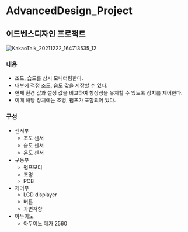 # AdvancedDesign_Project
## 어드벤스디자인 프로잭트
![KakaoTalk_20211222_164713535_12](https://github.com/dntks1942/AdvancedDesign_Project/assets/80496511/6edc60ff-4dfb-4299-a532-67688bbe54b6)
### 내용
- 조도, 습도를 상시 모니터링한다.
- 내부에 적정 조도, 습도 값을 저장할 수 있다.
- 현재 환경 값과 설정 값을 비교하여 항상성을 유지할 수 있도록 장치를 제어한다.
- 이때 해당 장치에는 조명, 펌프가 포함되어 있다.

### 구성
- 센서부
  - 조도 센서
  - 습도 센서
  - 온도 센서
- 구동부
  - 펌프모터
  - 조명
  - PCB
- 제어부
  - LCD displayer
  - 버튼
  - 가변저항
- 아두이노
  - 아두이노 메가 2560
